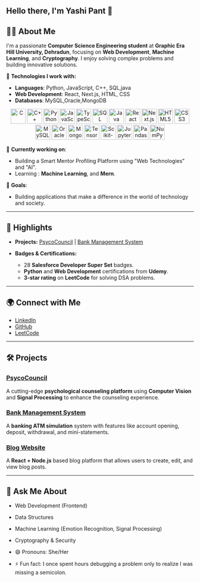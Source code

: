 
## Hello there, I'm Yashi Pant 👋

## 👨‍💻 About Me
I'm a passionate **Computer Science Engineering student** at **Graphic Era Hill University, Dehradun**, focusing on **Web Development**, **Machine Learning**, and **Cryptography**. I enjoy solving complex problems and building innovative solutions.

🔧 **Technologies I work with:**
- **Languages**: Python, JavaScript, C++, SQL,java
- **Web Development**: React, Next.js, HTML, CSS
- **Databases**: MySQL,Oracle,MongoDB

<p align="center">
<img src="https://cdn.jsdelivr.net/gh/devicons/devicon/icons/c/c-original.svg" alt="C" width="40" height="40"/>
<img src="https://cdn.jsdelivr.net/gh/devicons/devicon/icons/cplusplus/cplusplus-original.svg" alt="C++" width="40" height="40"/>
<img src="https://cdn.jsdelivr.net/gh/devicons/devicon/icons/python/python-original.svg" alt="Python" width="40" height="40"/>
<img src="https://cdn.jsdelivr.net/gh/devicons/devicon/icons/javascript/javascript-original.svg" alt="JavaScript" width="40" height="40"/>
<img src="https://cdn.jsdelivr.net/gh/devicons/devicon/icons/typescript/typescript-original.svg" alt="TypeScript" width="40" height="40"/>
<img src="https://cdn.jsdelivr.net/gh/devicons/devicon/icons/mysql/mysql-original-wordmark.svg" alt="SQL" width="40" height="40"/>
<img src="https://cdn.jsdelivr.net/gh/devicons/devicon/icons/java/java-original.svg" alt="Java" width="40" height="40"/>
<img src="https://cdn.jsdelivr.net/gh/devicons/devicon/icons/react/react-original.svg" alt="React" width="40" height="40"/>
<img src="https://cdn.jsdelivr.net/gh/devicons/devicon/icons/nextjs/nextjs-original.svg" alt="Next.js" width="40" height="40"/>
<img src="https://cdn.jsdelivr.net/gh/devicons/devicon/icons/html5/html5-original.svg" alt="HTML5" width="40" height="40"/>
<img src="https://cdn.jsdelivr.net/gh/devicons/devicon/icons/css3/css3-original.svg" alt="CSS3" width="40" height="40"/>
<img src="https://cdn.jsdelivr.net/gh/devicons/devicon/icons/mysql/mysql-original.svg" alt="MySQL" width="40" height="40"/>
<img src="https://cdn.jsdelivr.net/gh/devicons/devicon/icons/oracle/oracle-original.svg" alt="Oracle" width="40" height="40"/>
<img src="https://cdn.jsdelivr.net/gh/devicons/devicon/icons/mongodb/mongodb-original.svg" alt="MongoDB" width="40" height="40"/>
<img src="https://cdn.jsdelivr.net/gh/devicons/devicon/icons/tensorflow/tensorflow-original.svg" alt="TensorFlow" width="40" height="40"/>
<img src="https://cdn.jsdelivr.net/gh/devicons/devicon/icons/scikit-learn/scikit-learn-original.svg" alt="Scikit-learn" width="40" height="40"/>
<img src="https://cdn.jsdelivr.net/gh/devicons/devicon/icons/jupyter/jupyter-original.svg" alt="Jupyter" width="40" height="40"/>
<img src="https://cdn.jsdelivr.net/gh/devicons/devicon/icons/pandas/pandas-original.svg" alt="Pandas" width="40" height="40"/>
<img src="https://cdn.jsdelivr.net/gh/devicons/devicon/icons/numpy/numpy-original.svg" alt="NumPy" width="40" height="40"/>

</p>


🌱 **Currently working on**:
- Building a Smart Mentor Profiling Platform using "Web Technologies" and "AI".
- Learning : **Machine Learning**, and **Mern**.

🎯 **Goals**:
- Building applications that make a difference in the world of technology and society.

---

## 🚀 Highlights
- **Projects:** [PsycoCouncil](https://github.com/yashi-star/PsycoCouncil) | [Bank Management System](https://github.com/yashi-star/Bank-Management-System)

- **Badges & Certifications:**
  - 28 **Salesforce Developer Super Set** badges.
  - **Python** and **Web Development** certifications from **Udemy**.
  - **3-star rating** on **LeetCode** for solving DSA problems.

---

## 🌍 Connect with Me
- [LinkedIn](https://www.linkedin.com/in/yashi-pant25)
- [GitHub](https://github.com/yashi-star)
- [LeetCode](https://leetcode.com/yp_2022)

---

## 🛠️ Projects

### [PsycoCouncil](https://github.com/yashi-star/PsycoCouncil)
A cutting-edge **psychological counseling platform** using **Computer Vision** and **Signal Processing** to enhance the counseling experience.

### [Bank Management System](https://github.com/yashi-star/Bank-Management-System)
A **banking ATM simulation** system with features like account opening, deposit, withdrawal, and mini-statements.

### [Blog Website](https://github.com/yashi-star/Blog-Website)
A **React + Node.js** based blog platform that allows users to create, edit, and view blog posts.

---

## 💬 Ask Me About
- Web Development (Frontend)
- Data Structures
- Machine Learning (Emotion Recognition, Signal Processing)
- Cryptography & Security

- 😄 Pronouns: She/Her
- ⚡ Fun fact: I once spent hours debugging a problem only to realize I was missing a semicolon.
